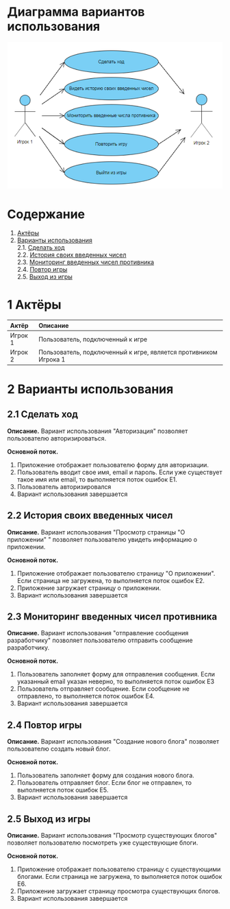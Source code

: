 # Диаграмма вариантов использования

![Диаграмма вариантов использования](../../../Image/Diagrams/useCaseDiagram.png)

# Содержание

1. [Актёры](#1) <br>
2. [Варианты использования](#2) <br>
    2.1. [Сделать ход](#2.1) <br>
    2.2. [История своих введенных чисел](#2.2) <br>
    2.3. [Мониторинг введенных чисел противника](#2.3) <br>
    2.4. [Повтор игры](#2.4) <br>
    2.5. [Выход из игры](#2.5) <br>
    
        
 <a name="1"/>
 
 # 1 Актёры
 
| Актёр | Описание |
|:--|:--|
| Игрок 1 | Пользователь, подключенный к игре |
| Игрок 2 | Пользователь, подключенный к игре, является противником Игрока 1 |

# 2 Варианты использования

<a name="2.1"/>

## 2.1 Сделать ход
**Описание.** Вариант использования "Авторизация" позволяет пользователю авторизироваться.

**Основной поток.**
1. Приложение отображает пользователю форму для авторизации.
2. Пользователь вводит свое имя, email и пароль. Если уже существует такое имя или email, то выполняется поток ошибок Е1.
3. Пользователь авторизировался
4. Вариант использования завершается

<a name="2.2"/>

## 2.2 История своих введенных чисел
**Описание.** Вариант использования "Просмотр страницы "О приложении" " позволяет пользователю увидеть информацию о приложении.

**Основной поток.**
1. Приложение отображает пользователю страницу "О приложении". Если страница не загружена, то выполняется поток ошибок E2.
2. Приложение загружает страницу о приложении.
3. Вариант использования завершается

<a name="2.3"/>

## 2.3 Мониторинг введенных чисел противника
**Описание.** Вариант использования "отправление сообщения разработчику" позволяет пользователю отправить сообщение разработчику.

**Основной поток.**
1. Пользователь заполняет форму для отправления сообщения. Если указанный email указан неверно, то выполняется поток ошибок E3
2. Пользователь отправляет сообщение. Если сообщение не отправлено, то выполняется поток ошибок E4.
3. Вариант использования завершается

<a name="2.4"/>

## 2.4 Повтор игры
**Описание.** Вариант использования "Создание нового блога" позволяет пользователю создать новый блог.

**Основной поток.**
1. Пользователь заполняет форму для создания нового блога.
2. Пользователь отправляет блог. Если блог не отправлен, то выполняется поток ошибок E5.
3. Вариант использования завершается

<a name="2.5"/>

## 2.5 Выход из игры
**Описание.** Вариант использования "Просмотр существующих блогов" позволяет пользователю посмотреть уже существующие блоги.

**Основной поток.**
1. Приложение отображает пользователю страницу с существующими блогами. Если страница не загружена, то выполняется поток ошибок E6.
2. Приложение загружает страницу просмотра существующих блогов.
3. Вариант использования завершается
